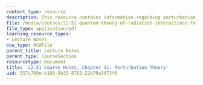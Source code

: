 ```yaml
---
content_type: resource
description: This resource contains information regarding perturbation theory.
file: /media/courses/22-51-quantum-theory-of-radiation-interactions-fall-2012/557c789eb1685b35876322b79a3473f0_MIT22_51F12_Ch11.pdf
file_type: application/pdf
learning_resource_types:
- Lecture Notes
ocw_type: OCWFile
parent_title: Lecture Notes
parent_type: CourseSection
resourcetype: Document
title: '22.51 Course Notes, Chapter 11: Perturbation Theory'
uid: 557c789e-b168-5b35-8763-22b79a3473f0
---
```

